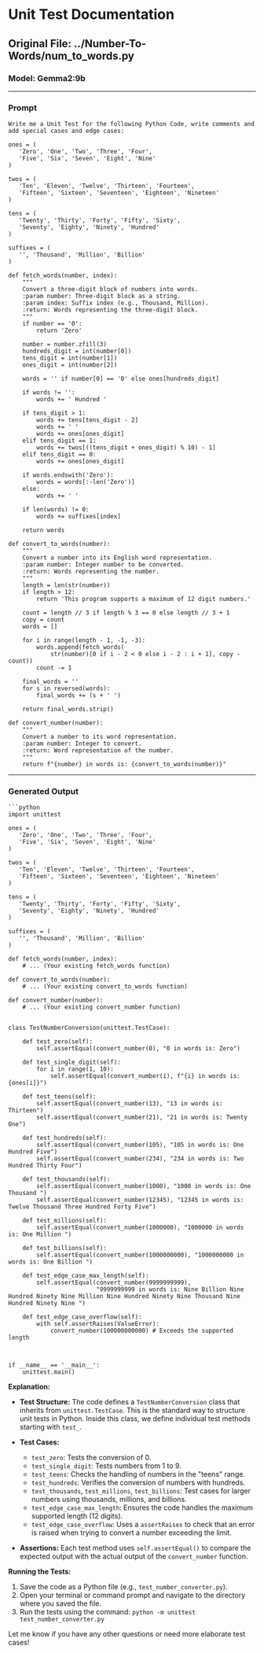 # Unit Test Documentation
## Original File: ../Number-To-Words/num_to_words.py

### Model: Gemma2:9b

<hr>

### Prompt

```
Write me a Unit Test for the following Python Code, write comments and add special cases and edge cases:

ones = (
   'Zero', 'One', 'Two', 'Three', 'Four',
   'Five', 'Six', 'Seven', 'Eight', 'Nine'
)

twos = (
   'Ten', 'Eleven', 'Twelve', 'Thirteen', 'Fourteen',
   'Fifteen', 'Sixteen', 'Seventeen', 'Eighteen', 'Nineteen'
)

tens = (
   'Twenty', 'Thirty', 'Forty', 'Fifty', 'Sixty',
   'Seventy', 'Eighty', 'Ninety', 'Hundred'
)

suffixes = (
   '', 'Thousand', 'Million', 'Billion'
)

def fetch_words(number, index):
    """
    Convert a three-digit block of numbers into words.
    :param number: Three-digit block as a string.
    :param index: Suffix index (e.g., Thousand, Million).
    :return: Words representing the three-digit block.
    """
    if number == '0': 
        return 'Zero'

    number = number.zfill(3)
    hundreds_digit = int(number[0])
    tens_digit = int(number[1])
    ones_digit = int(number[2])

    words = '' if number[0] == '0' else ones[hundreds_digit]

    if words != '':
        words += ' Hundred '

    if tens_digit > 1:
        words += tens[tens_digit - 2]
        words += ' '
        words += ones[ones_digit]
    elif tens_digit == 1:
        words += twos[((tens_digit + ones_digit) % 10) - 1]
    elif tens_digit == 0:
        words += ones[ones_digit]

    if words.endswith('Zero'):
        words = words[:-len('Zero')]
    else:
        words += ' '

    if len(words) != 0:
        words += suffixes[index]
      
    return words

def convert_to_words(number):
    """
    Convert a number into its English word representation.
    :param number: Integer number to be converted.
    :return: Words representing the number.
    """
    length = len(str(number))
    if length > 12:
        return 'This program supports a maximum of 12 digit numbers.'

    count = length // 3 if length % 3 == 0 else length // 3 + 1
    copy = count
    words = []

    for i in range(length - 1, -1, -3):
        words.append(fetch_words(
            str(number)[0 if i - 2 < 0 else i - 2 : i + 1], copy - count))
        count -= 1

    final_words = ''
    for s in reversed(words):
        final_words += (s + ' ')

    return final_words.strip()

def convert_number(number):
    """
    Convert a number to its word representation.
    :param number: Integer to convert.
    :return: Word representation of the number.
    """
    return f"{number} in words is: {convert_to_words(number)}"
```

<hr>

### Generated Output

```
```python
import unittest

ones = (
   'Zero', 'One', 'Two', 'Three', 'Four',
   'Five', 'Six', 'Seven', 'Eight', 'Nine'
)

twos = (
   'Ten', 'Eleven', 'Twelve', 'Thirteen', 'Fourteen',
   'Fifteen', 'Sixteen', 'Seventeen', 'Eighteen', 'Nineteen'
)

tens = (
   'Twenty', 'Thirty', 'Forty', 'Fifty', 'Sixty',
   'Seventy', 'Eighty', 'Ninety', 'Hundred'
)

suffixes = (
   '', 'Thousand', 'Million', 'Billion'
)

def fetch_words(number, index):
    # ... (Your existing fetch_words function)

def convert_to_words(number):
    # ... (Your existing convert_to_words function)

def convert_number(number):
    # ... (Your existing convert_number function)


class TestNumberConversion(unittest.TestCase):

    def test_zero(self):
        self.assertEqual(convert_number(0), "0 in words is: Zero")

    def test_single_digit(self):
        for i in range(1, 10):
            self.assertEqual(convert_number(i), f"{i} in words is: {ones[i]}")

    def test_teens(self):
        self.assertEqual(convert_number(13), "13 in words is: Thirteen")
        self.assertEqual(convert_number(21), "21 in words is: Twenty One")

    def test_hundreds(self):
        self.assertEqual(convert_number(105), "105 in words is: One Hundred Five")
        self.assertEqual(convert_number(234), "234 in words is: Two Hundred Thirty Four")

    def test_thousands(self):
        self.assertEqual(convert_number(1000), "1000 in words is: One Thousand ") 
        self.assertEqual(convert_number(12345), "12345 in words is: Twelve Thousand Three Hundred Forty Five")

    def test_millions(self):
        self.assertEqual(convert_number(1000000), "1000000 in words is: One Million ") 

    def test_billions(self):
        self.assertEqual(convert_number(1000000000), "1000000000 in words is: One Billion ")

    def test_edge_case_max_length(self):
        self.assertEqual(convert_number(9999999999), 
                         "9999999999 in words is: Nine Billion Nine Hundred Ninety Nine Million Nine Hundred Ninety Nine Thousand Nine Hundred Ninety Nine ")

    def test_edge_case_overflow(self):
        with self.assertRaises(ValueError):
            convert_number(100000000000) # Exceeds the supported length 



if __name__ == '__main__':
    unittest.main()
```

**Explanation:**

* **Test Structure:** The code defines a `TestNumberConversion` class that inherits from `unittest.TestCase`. This is the standard way to structure unit tests in Python.  Inside this class, we define individual test methods starting with `test_`.

* **Test Cases:** 
    * `test_zero`: Tests the conversion of 0.
    * `test_single_digit`: Tests numbers from 1 to 9.
    * `test_teens`:  Checks the handling of numbers in the "teens" range.
    * `test_hundreds`: Verifies the conversion of numbers with hundreds.
    * `test_thousands`, `test_millions`, `test_billions`: Test cases for larger numbers using thousands, millions, and billions.
    * `test_edge_case_max_length`:  Ensures the code handles the maximum supported length (12 digits).
    * `test_edge_case_overflow`: Uses a `assertRaises` to check that an error is raised when trying to convert a number exceeding the limit.

* **Assertions:** Each test method uses `self.assertEqual()` to compare the expected output with the actual output of the `convert_number` function. 

**Running the Tests:**

1.  Save the code as a Python file (e.g., `test_number_converter.py`).
2.  Open your terminal or command prompt and navigate to the directory where you saved the file.
3.  Run the tests using the command: `python -m unittest test_number_converter.py`



Let me know if you have any other questions or need more elaborate test cases!
```